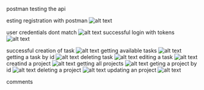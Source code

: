 postman testing the api

esting registration with postman
![alt text](image.png)

user credentials dont match
![alt text](image-1.png)
successful login with tokens
![alt text](image-5.png)

successful creation of task
![alt text](image-3.png)
getting available tasks
![alt text](image-4.png)
getting a task by id
![alt text](image-6.png)
deleting task
![alt text](image-7.png)
editing a task
![alt text](image-8.png)
creatind a project
![alt text](image-10.png)
getting all projects
![alt text](image-9.png)
geting a project by id
![alt text](image-11.png)
deleting a project
![alt text](image-12.png)
updating an project
![alt text](image-13.png)

comments
